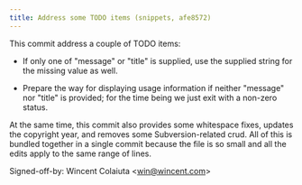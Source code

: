 ```yaml
---
title: Address some TODO items (snippets, afe8572)
---
```


This commit address a couple of TODO items:

- If only one of "message" or "title" is supplied, use the supplied string for the missing value as well.

- Prepare the way for displaying usage information if neither "message" nor "title" is provided; for the time being we just exit with a non-zero status.

At the same time, this commit also provides some whitespace fixes, updates the copyright year, and removes some Subversion-related crud. All of this is bundled together in a single commit because the file is so small and all the edits apply to the same range of lines.

Signed-off-by: Wincent Colaiuta &lt;win@wincent.com&gt;
